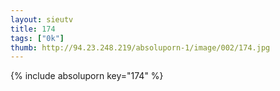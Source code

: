 ```yaml
--- 
layout: sieutv
title: 174
tags: ["0k"]
thumb: http://94.23.248.219/absoluporn-1/image/002/174.jpg
---
```

{% include absoluporn key="174" %} 

